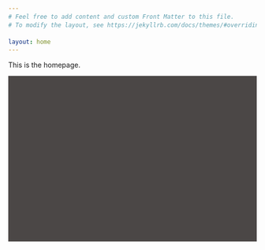 ```yaml
---
# Feel free to add content and custom Front Matter to this file.
# To modify the layout, see https://jekyllrb.com/docs/themes/#overriding-theme-defaults

layout: home
---
```


This is the homepage.

<p><img src='/images/ben.jpg' alt='Ben Baker, yesterday'></p>